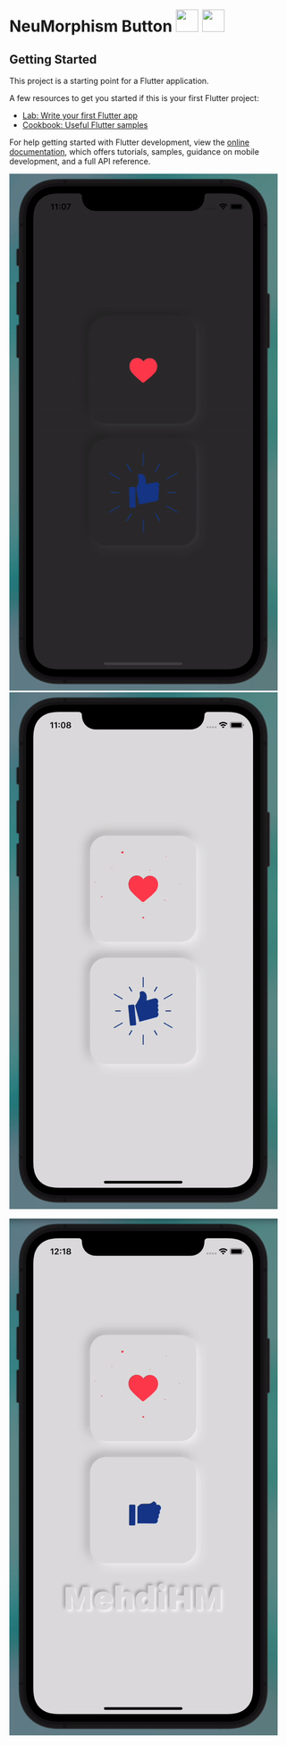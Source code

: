 

# NeuMorphism Button <img src="https://miro.medium.com/max/1000/1*ilC2Aqp5sZd1wi0CopD1Hw.png" height="40" width="40" > <img src="https://upload.wikimedia.org/wikipedia/commons/7/7e/Dart-logo.png" height="40" width="40" >





## Getting Started

This project is a starting point for a Flutter application.

A few resources to get you started if this is your first Flutter project:

- [Lab: Write your first Flutter app](https://docs.flutter.dev/get-started/codelab)
- [Cookbook: Useful Flutter samples](https://docs.flutter.dev/cookbook)

For help getting started with Flutter development, view the
[online documentation](https://docs.flutter.dev/), which offers tutorials,
samples, guidance on mobile development, and a full API reference.


![Alt Text](https://github.com/mehdihosseinimoghadam/Flutter/blob/main/6/ezgif-1-24d42568a8.gif)
![Alt Text](https://github.com/mehdihosseinimoghadam/Flutter/blob/main/6/ezgif-1-5aec3cf3ad.gif)

![Alt Text](https://github.com/mehdihosseinimoghadam/Flutter/blob/main/6/ezgif-3-cb591ed929.gif)





